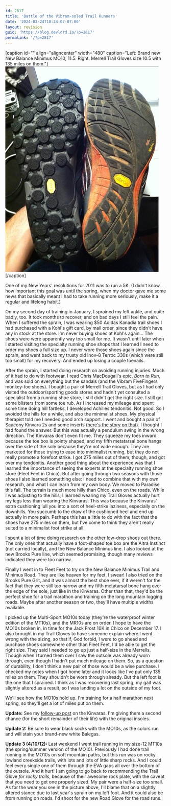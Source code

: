 ```yaml
---
id: 2817
title: 'Battle of the Vibram-soled Trail Runners'
date: '2024-03-24T10:24:07-07:00'
layout: revision
guid: 'https://blog.devlord.io/?p=2817'
permalink: '/?p=2817'
---
```


[caption id="" align="aligncenter" width="480" caption="Left: Brand new New Balance Minimus MO10, 11.5. Right: Merrell Trail Gloves size 10.5 with 135 miles on them."]<a href="/assets/img/2011/12/20111207-193357.jpg">
<img class="size-full " src="/assets/img/2011/12/20111207-193357.jpg" alt="20111207-193357.jpg" width="480" height="643" /></a>[/caption]

One of my New Years' resolutions for 2011 was to run a 5K. (I didn't know how important this goal was until the spring, when my doctor gave me some news that basically meant I had to take running more seriously, make it a regular and lifelong habit.)

On my second day of training in January, I sprained my left ankle, and quite badly, too. It took months to recover, and on bad days I still feel the pain. When I suffered the sprain, I was wearing $50 Adidas Kanadia trail shoes I had purchased with a Kohl's gift card, by mail order, since they didn't have any in stock at the store. I'm never buying shoes at Kohl's again... The shoes were were apparently way too small for me. It wasn't until later when I started visiting the specialty running shoe shops that I learned I need to order my shoes a full size up. I never wore those shoes again since the sprain, and went back to my trusty old Inov-8 Terroc 330s (which were still too small) for my recovery. And ended up losing a couple toenails.

After the sprain, I started doing research on avoiding running injuries. Much of it had to do with footwear. I read Chris MacDougall's epic, <em>Born to Run</em>, and was sold on everything but the sandals (and the Vibram FiveFingers monkey-toe shoes). I bought a pair of Merrell Trail Gloves, but as I had only visited the outdoor/sporting goods stores and hadn't yet consulted a specialist from a running shoe store, I still didn't get the right size. I still got some blisters from some toe rub. As I increased my mileage and spent some time doing hill fartleks, I developed Achilles tendonitis. Not good. So I avoided the hills for a while, and also the minimalist shoes. My physical therapist told me I needed good arch support. I went and bought a pair of Saucony Kinvara 2s and some inserts (<a href="http://wp.me/p1VSDj-h">here's the story on that</a>). I thought I had found the answer. But this was actually a pendulum swing in the wrong direction. The Kinvaras don't even fit me. They squeeze my toes inward because the toe box is pointy shaped, and my fifth metatarsal bone hangs over the side of the sole because they're not wide enough. They are marketed for those trying to ease into minimalist running, but they do not really promote a forefoot strike. I got 275 miles out of them, though, and got over my tendonitis. Another good thing about the experience was that I learned the importance of seeing the experts at the specialty running shoe store (Fleet Feet in Chico). But after going through two seasons with those shoes I also learned something else: I need to combine that with my own research, and what I can learn from my own body. We moved to Paradise this fall. The terrain is much more hilly than Chico, even on the roads. While I was adjusting to the hills, I learned wearing my Trail Gloves actually hurt my legs less than wearing the Kinvaras. This was because the Kinvaras' extra cushioning lull you into a sort of heel-strike laziness, especially on the downhills. You succumb to the draw of the cushioned heel and end up actually in more pain. Perhaps this has a little to do with the fact that the shoes have 275 miles on them, but I've come to think they aren't really suited to a minimalist foot strike at all.

I spent a lot of time doing research on the other low-drop shoes out there. The only ones that actually have a foot-shaped toe box are the Altra Instinct (not carried locally), and the New Balance Minimus line. I also looked at the new Brooks Pure line, which seemed promising, though many reviews indicated they were too narrow.

Finally I went in to Fleet Feet to try on the New Balance Minimus Trail and Minimus Road. They are like heaven for my feet, I swear! I also tried on the Brooks Pure Grit, and it was almost the best shoe ever, if it weren't for the fact that they were still too narrow and my fifth metatarsal bone hang over the edge of the sole, just like in the Kinvaras. Other than that, they'd be the perfect shoe for a trail marathon and training on the long mountain logging roads. Maybe after another season or two, they'll have multiple widths available.

I picked up the Multi-Sport MO10s today (they're the waterproof winter edition of the MT10s), and the MR10s are on order. I hope to have the MO10s broken in, in time for the Jack Frost 10K in Chico on December 17. I also brought in my Trail Gloves to have someone explain where I went wrong with the sizing, so that if, God forbid, I were to go ahead and purchase shoes somewhere other than Fleet Feet, I'd be able to get the right size. They said I needed to go up just a half-size in the Merrells. Though when I turned them over I saw the outsole was already worn through, even though I hadn't put much mileage on them. So, as a question of durability, I don't think a new pair of those would be a wise purchase. I checked my notes when I got home later and it looks like I've put only 135 miles on them. They shouldn't be worn through already. But the left foot is the one that I sprained. I think as I was recovering last spring, my gait was slightly altered as a result, so I was landing a lot on the outside of my foot.

We'll see how the MO10s hold up. I'm training for a half marathon next spring, so they'll get a lot of miles put on them.

<strong>Update:</strong> See my <a title="follow-up post" href="http://wp.me/p1VSDj-fo">follow-up post</a> on the Kinvaras. I'm giving them a second chance (for the short remainder of their life) with the original insoles.

<strong>Update 2:</strong> Be sure to wear black socks with the MO10s, as the colors run and will stain your brand-new white Balegas.

<strong>Update 3 (4/10/12):</strong> Last weekend I went trail running in my size-12 MT10s (the spring/summer version of the MO10). Previously I had done trail running in the MO10s on soft mountain paths, but this run was on rocky lowland creekside trails, with lots and lots of little sharp rocks. And I could feel every single one of them through the EVA gaps all over the bottom of the outsole. And it hurt! I am going to go back to recommending the Trail Glove <em>for rocky trails</em>, because of their awesome rock plate, with the caveat that you need to get one properly sized. My pair were a half-size too small. As for the wear you see in the picture above, I'll blame that on a slightly altered stance due to last year's sprain on my left foot. And it could also be from running on roads. I'd shoot for the new Road Glove for the road runs.